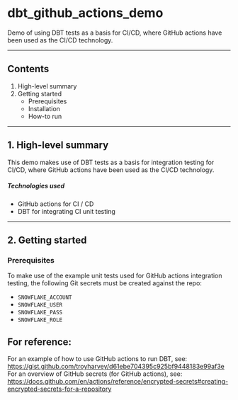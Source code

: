 # dbt_github_actions_demo

Demo of using DBT tests as a basis for CI/CD, where GitHub actions have been used as the CI/CD technology.

---

## Contents

1. High-level summary
2. Getting started
    * Prerequisites
    * Installation
    * How-to run

---

## 1. High-level summary

This demo makes use of DBT tests as a basis for integration testing for CI/CD, where GitHub actions have been used as the CI/CD technology.

##### Technologies used
* GitHub actions for CI / CD
* DBT for integrating CI unit testing

---

## 2. Getting started

### Prerequisites

To make use of the example unit tests used for GitHub actions integration testing, the following Git secrets must be created against the repo:

* `SNOWFLAKE_ACCOUNT`
* `SNOWFLAKE_USER`
* `SNOWFLAKE_PASS`
* `SNOWFLAKE_ROLE`

## For reference:

For an example of how to use GitHub actions to run DBT, see: https://gist.github.com/troyharvey/d61ebe704395c925bf9448183e99af3e
For an overview of GitHub secrets (for GitHub actions), see: https://docs.github.com/en/actions/reference/encrypted-secrets#creating-encrypted-secrets-for-a-repository
